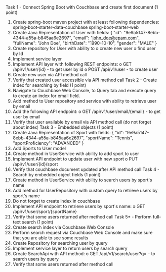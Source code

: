 Task 1 - Connect Spring Boot with Couchbase and create first document (1 point)
1.	Create spring-boot maven project with at least following dependencies:
spring-boot-starter-data-couchbase
spring-boot-starter-web
2.	Create Java Representation of User with fields:
{
   "id": "9e9a5147-8ebb-4344-a55a-b845aa6e2697",
   "email": "john_doe@epam.com",
   "fullName": "John Doe",
   "birthDate": "1990-10-10",
   "gender": "MALE"
}
3.	Create repository for User with ability to
o	create new user
o	find user by Id
4.	Implement service layer
5.	Implement API layer with following REST endpoints:
o	GET /api/v1/user/{id} - to get user by id
o	POST /api/v1/user - to create user
6.	Create new user via API method call
7.	Verify that created user accessible via API method call
Task 2 - Create index for searching by field (1 point)
1.	Navigate to Couchbase Web Console, to Query tab and execute query to create an index for email field.
2.	Add method to User repository and service with ability to retrieve user by email
3.	Add the following API endpoint:
o	GET /api/v1/user/email/{email} - to get user by email
4.	Verify that user available by email via API method call (do not forget about index)
Task 3 - Embedded objects (1 point)
1.	Create Java Representation of Sport with fields:
{
   "id": "9e9a5147-8ebb-4344-a55a-b845aa6e2697",
   "sportName": "Tennis",
   "sportProficiency": "ADVANCED"
}
2.	Add Sports to User model
3.	Create method in UserService with ability to add sport to user
4.	Implement API endpoint to update user with new sport
o	PUT /api/v1/user/{id}/sport
5.	Verify that couchbase document updated after API method call
Task 4 - Search by embedded object fields (1 point)
1.	Create method in UserService with ability to search users by sport's name
2.	Add method for UserRepository with custom query to retrieve users by sport's name
3.	Do not forget to create index in couchbase
4.	Implement API endpoint to retrieve users by sport's name:
o	GET /api/v1/user/sport/{sportName}
5.	Verify that some users returned after method call
Task 5* - Perform full-text search (1 point)
1.	Create search index via Couchbase Web Console
2.	Perform search request via Couchbase Web Console and make sure that you are able to see some results
3.	Create Repository for searching user by query
4.	Implement service layer to return users by search query
5.	Create SearchApi with API method:
o	GET /api/v1/search/user?q= - to search users by query
6.	Verify that some users returned after method call
